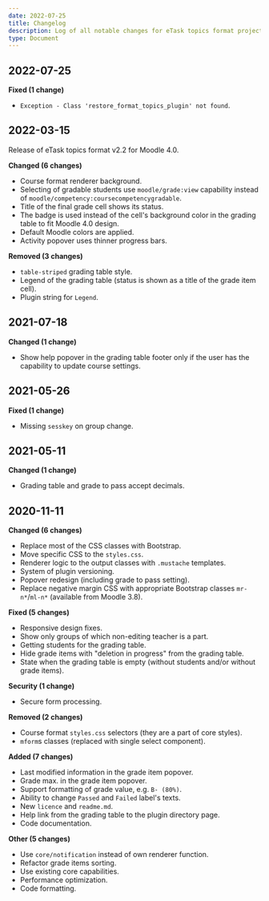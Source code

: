 ```yaml
---
date: 2022-07-25
title: Changelog
description: Log of all notable changes for eTask topics format project.
type: Document
---
```


## 2022-07-25

**Fixed (1 change)**
- `Exception - Class 'restore_format_topics_plugin' not found`.

## 2022-03-15

Release of eTask topics format v2.2 for Moodle 4.0.

**Changed (6 changes)**
- Course format renderer background.
- Selecting of gradable students use `moodle/grade:view` capability instead of `moodle/competency:coursecompetencygradable`.
- Title of the final grade cell shows its status.
- The badge is used instead of the cell's background color in the grading table to fit Moodle 4.0 design.
- Default Moodle colors are applied.
- Activity popover uses thinner progress bars.

**Removed (3 changes)**
- `table-striped` grading table style.
- Legend of the grading table (status is shown as a title of the grade item cell).
- Plugin string for `Legend`.

## 2021-07-18

**Changed (1 change)**

- Show help popover in the grading table footer only if the user has the capability to update course settings.

## 2021-05-26

**Fixed (1 change)**

- Missing `sesskey` on group change.

## 2021-05-11

**Changed (1 change)**

- Grading table and grade to pass accept decimals.

## 2020-11-11

**Changed (6 changes)**

- Replace most of the CSS classes with Bootstrap.
- Move specific CSS to the `styles.css`.
- Renderer logic to the output classes with `.mustache` templates.
- System of plugin versioning.
- Popover redesign (including grade to pass setting).
- Replace negative margin CSS with appropriate Bootstrap classes `mr-n*`/`ml-n*` (available from Moodle 3.8).

**Fixed (5 changes)**

- Responsive design fixes.
- Show only groups of which non-editing teacher is a part.
- Getting students for the grading table.
- Hide grade items with "deletion in progress" from the grading table.
- State when the grading table is empty (without students and/or without grade items).

**Security (1 change)**

- Secure form processing.

**Removed (2 changes)**

- Course format `styles.css` selectors (they are a part of core styles).
- `mform`s classes (replaced with single select component).

**Added (7 changes)**

- Last modified information in the grade item popover.
- Grade max. in the grade item popover.
- Support formatting of grade value, e.g. `B- (80%)`.
- Ability to change `Passed` and `Failed` label's texts.
- New `licence` and `readme.md`.
- Help link from the grading table to the plugin directory page.
- Code documentation.

**Other (5 changes)**

- Use `core/notification` instead of own renderer function.
- Refactor grade items sorting.
- Use existing core capabilities.
- Performance optimization.
- Code formatting.
